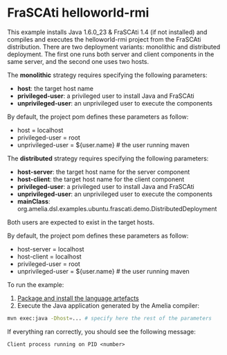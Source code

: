 # FraSCAti helloworld-rmi

This example installs Java 1.6.0_23 & FraSCAti 1.4 (if not installed) and compiles and executes the helloworld-rmi project from the FraSCAti distribution. There are two deployment variants: monolithic and distributed deployment. The first one runs both server and client components in the same server, and the second one uses two hosts.

The __monolithic__ strategy requires specifying the following parameters:

- __host__: the target host name
- __privileged-user__: a privileged user to install Java and FraSCAti
- __unprivileged-user__: an unprivileged user to execute the components

By default, the project pom defines these parameters as follow:

- host = localhost
- privileged-user = root
- unprivileged-user = ${user.name} # the user running maven

The __distributed__ strategy requires specifying the following parameters:

- __host-server__: the target host name for the server component
- __host-client__: the target host name for the client component
- __privileged-user__: a privileged user to install Java and FraSCAti
- __unprivileged-user__: an unprivileged user to execute the components
- __mainClass__: org.amelia.dsl.examples.ubuntu.frascati.demo.DistributedDeployment

Both users are expected to exist in the target hosts.

By default, the project pom defines these parameters as follow:

- host-server = localhost
- host-client = localhost
- privileged-user = root
- unprivileged-user = ${user.name} # the user running maven

To run the example:

1. [Package and install the language artefacts](/README.md#compiling-from-sources)
2. Execute the Java application generated by the Amelia compiler:

```bash
mvn exec:java -Dhost=... # specify here the rest of the parameters
```

If everything ran correctly, you should see the following message:

```
Client process running on PID <number>
```
